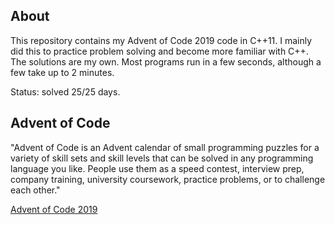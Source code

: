 
## About

This repository contains my Advent of Code 2019 code in C++11. 
I mainly did this to practice problem solving and become more familiar with C++.
The solutions are my own. Most programs run in a few seconds, although a few take up to 2 minutes. 

Status: solved 25/25 days.

## Advent of Code

"Advent of Code is an Advent calendar of small programming puzzles for a variety of skill sets and skill levels that can be solved in any programming language you like. People use them as a speed contest, interview prep, company training, university coursework, practice problems, or to challenge each other."

[Advent of Code 2019](https://adventofcode.com/2019) 
